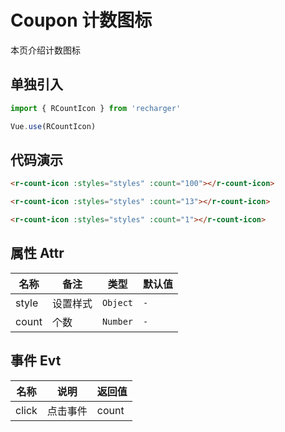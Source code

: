 # Coupon 计数图标
本页介绍计数图标


## 单独引入
```JavaScript
import { RCountIcon } from 'recharger'

Vue.use(RCountIcon)
```
## 代码演示
```Html
<r-count-icon :styles="styles" :count="100"></r-count-icon>

<r-count-icon :styles="styles" :count="13"></r-count-icon>

<r-count-icon :styles="styles" :count="1"></r-count-icon>
```

## 属性 Attr

<table>
<thead>
<tr>
<th>名称</th>
<th>备注</th>
<th>类型</th>
<th>默认值</th>
</tr>
</thead>
<tbody>
<tr>
<td>style</td>
<td>设置样式</td>
<td><code>Object</code></td>
<td><code>-</code></td>
</tr>
<tr>
<td>count</td>
<td>个数</td>
<td><code>Number</code></td>
<td><code>-</code></td>
</tr>
</tbody>
</table>


## 事件 Evt


<table>
<thead>
<tr>
<th>名称</th>
<th>说明</th>
<th>返回值</th>
</tr></thead>
<tbody>
<tr>
<td>click</td>
<td>点击事件</td>
<td>count</td>
</tr>
</tbody>